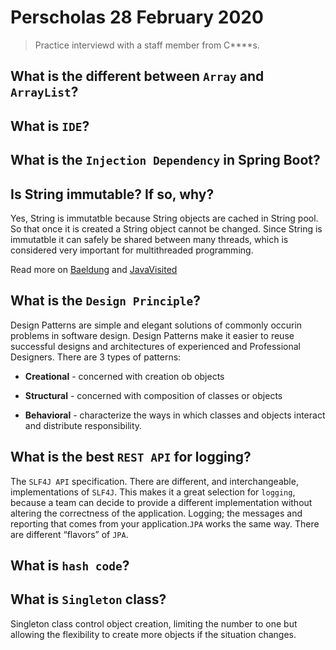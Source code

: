 # Perscholas 28 February 2020

> Practice interviewd with a staff member from C****s.

## What is the different between `Array` and `ArrayList`?

## What is `IDE`?

## What is the `Injection Dependency` in Spring Boot?

## Is String immutable? If so, why?

Yes, String is immutatble because String objects are cached in String pool. So that once it is created a String object cannot be changed. Since String is immutatble it can safely be shared between many threads, which is considered very important for multithreaded programming.

Read more on [Baeldung](https://www.baeldung.com/java-string-immutable) and [JavaVisited](https://javarevisited.blogspot.com/2010/10/why-string-is-immutable-or-final-in-java.html)

## What is the `Design Principle`?

Design Patterns are simple and elegant solutions of commonly occurin problems in software design. Design Patterns make it easier to reuse successful designs and architectures of experienced and Professional Designers. There are 3 types of patterns:

* __Creational__ - concerned with creation ob objects

* __Structural__ - concerned with composition of classes or objects

* __Behavioral__ - characterize the ways in which classes and objects interact and distribute responsibility.


## What is the best `REST API` for logging?

The `SLF4J API` specification. There are different, and interchangeable, implementations of `SLF4J`. This makes it a great selection for `logging`, because a team can decide to provide a different implementation without altering the correctness of the application. Logging; the messages and reporting that comes from your application.`JPA` works the same way. There are different “flavors” of `JPA`.

## What is `hash code`?

## What is `Singleton` class?
Singleton class control object creation, limiting the number to one but allowing the flexibility to create more objects if the situation changes.

